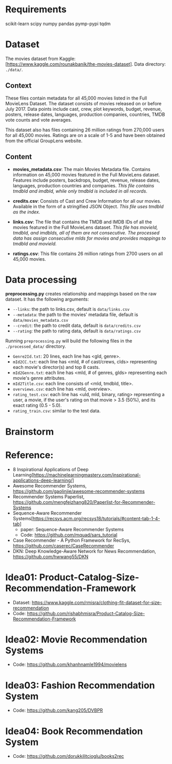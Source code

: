 # Requirements

scikit-learn
scipy
numpy
pandas
pymp-pypi
tqdm


# Dataset

The movies dataset from Kaggle: [https://www.kaggle.com/rounakbanik/the-movies-dataset]. Data directory: `./data/`.

## Context

These files contain metadata for all 45,000 movies listed in the Full MovieLens Dataset. The dataset consists of movies released on or before July 2017. Data points include cast, crew, plot keywords, budget, revenue, posters, release dates, languages, production companies, countries, TMDB vote counts and vote averages.

This dataset also has files containing 26 million ratings from 270,000 users for all 45,000 movies. Ratings are on a scale of 1-5 and have been obtained from the official GroupLens website.

## Content

  - **movies_metadata.csv**: The main Movies Metadata file. Contains information on 45,000 movies featured in the Full MovieLens dataset. Features include posters, backdrops, budget, revenue, release dates, languages, production countries and companies. *This file contains tmdbId and imdbId, while only tmdbId is included in all records*.

  - **credits.csv**: Consists of Cast and Crew Information for all our movies. Available in the form of a stringified JSON Object. *This file uses tmdbId as the index.*

  - **links.csv**: The file that contains the TMDB and IMDB IDs of all the movies featured in the Full MovieLens dataset. *This file has movieId, tmdbId, and imdbIds, all of them are not consecutive. The processed data has assign consecutive mIds for movies and provides mappings to tmdbId and movieId.*

  - **ratings.csv**: This file contains 26 million ratings from 2700 users on all 45,000 movies.


# Data processing

**preprocessing.py** creates relationship and mappings based on the raw dataset. It has the following arguments:

  - `--links`: the path to links.csv, default is `data/links.csv`
  - `--metadata`: the path to the movies' metadata file, default is `data/movies_metadata.csv`
  - `--credit`: the path to credit data, default is `data/credits.csv`
  - `--rating`: the path to rating data, default is `data/ratings.csv`

Running `preprocessing.py` will build the following files in the `./processed_data/` directory.

  - `Genre2Id.txt`: 20 lines, each line has <gId, genre>.
  - `mId2CC.txt`: each line has <mId, # of cast/crews, cIds> representing each movie's director(s) and top 8 casts.
  - `mId2Genre.txt`: each line has <mId, # of genres, gIds> representing each movie's genre attributes.
  - `mId2Title.csv`: each line consists of <mId, tmdbId, title>.
  - `overviews.csv`: each line has <mId, overview>.
  - `rating_test.csv`: each line has <uId, mId, binary, rating> representing a user, a movie, if the user's rating on that movie > 3.5 (50%), and its exact rating (0.5 - 5.0). 
  - `rating_train.csv`: similar to the test data.








# Brainstorm

# Reference:
  - 8 Inspirational Applications of Deep Learning[https://machinelearningmastery.com/inspirational-applications-deep-learning/]
  - Awesome Recommender Systems, https://github.com/gaolinjie/awesome-recommender-systems
  - Recommender Systems Paperlist, https://github.com/mengfeizhang820/Paperlist-for-Recommender-Systems
  - Sequence-Aware Recommender Systems[https://recsys.acm.org/recsys18/tutorials/#content-tab-1-4-tab]
    - paper: Sequence-Aware Recommender Systems
    - Code: https://github.com/mquad/sars_tutorial
  - Case Recommender - A Python Framework for RecSys, https://github.com/caserec/CaseRecommender
  - DKN: Deep Knowledge-Aware Network for News Recommendation, https://github.com/hwwang55/DKN


# Idea01: Product-Catalog-Size-Recommendation-Framework
 - Dataset: https://www.kaggle.com/rmisra/clothing-fit-dataset-for-size-recommendation
 - Code: https://github.com/rishabhmisra/Product-Catalog-Size-Recommendation-Framework
 
 
# Idea02: Movie Recommendation Systems
  - Code: https://github.com/khanhnamle1994/movielens
  
# Idea03: Fashion Recommendation System
  - Code: https://github.com/kang205/DVBPR
  
# Idea04: Book Recommendation System
  - Code: https://github.com/dorukkilitcioglu/books2rec
